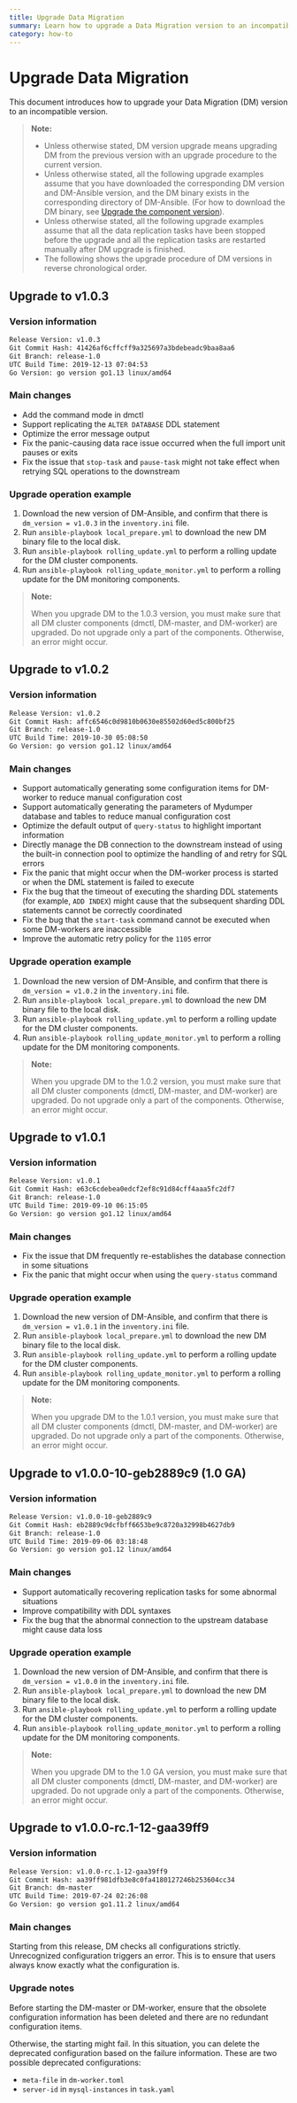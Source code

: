 ```yaml
---
title: Upgrade Data Migration
summary: Learn how to upgrade a Data Migration version to an incompatible version.
category: how-to
---
```


# Upgrade Data Migration

This document introduces how to upgrade your Data Migration (DM) version to an incompatible version.

> **Note:**
>
> - Unless otherwise stated, DM version upgrade means upgrading DM from the previous version with an upgrade procedure to the current version.
> - Unless otherwise stated, all the following upgrade examples assume that you have downloaded the corresponding DM version and DM-Ansible version, and the DM binary exists in the corresponding directory of DM-Ansible. (For how to download the DM binary, see [Upgrade the component version](cluster-operations.md#upgrade-the-component-version)).
> - Unless otherwise stated, all the following upgrade examples assume that all the data replication tasks have been stopped before the upgrade and all the replication tasks are restarted manually after DM upgrade is finished.
> - The following shows the upgrade procedure of DM versions in reverse chronological order.

## Upgrade to v1.0.3

### Version information

```bash
Release Version: v1.0.3
Git Commit Hash: 41426af6cffcff9a325697a3bdebeadc9baa8aa6
Git Branch: release-1.0
UTC Build Time: 2019-12-13 07:04:53
Go Version: go version go1.13 linux/amd64
```

### Main changes

- Add the command mode in dmctl
- Support replicating the `ALTER DATABASE` DDL statement
- Optimize the error message output
- Fix the panic-causing data race issue occurred when the full import unit pauses or exits
- Fix the issue that `stop-task` and `pause-task` might not take effect when retrying SQL operations to the downstream

### Upgrade operation example

1. Download the new version of DM-Ansible, and confirm that there is `dm_version = v1.0.3` in the `inventory.ini` file.
2. Run `ansible-playbook local_prepare.yml` to download the new DM binary file to the local disk.
3. Run `ansible-playbook rolling_update.yml` to perform a rolling update for the DM cluster components.
4. Run `ansible-playbook rolling_update_monitor.yml` to perform a rolling update for the DM monitoring components.

> **Note:**
>
> When you upgrade DM to the 1.0.3 version, you must make sure that all DM cluster components (dmctl, DM-master, and DM-worker) are upgraded. Do not upgrade only a part of the components. Otherwise, an error might occur.

## Upgrade to v1.0.2

### Version information

```bash
Release Version: v1.0.2
Git Commit Hash: affc6546c0d9810b0630e85502d60ed5c800bf25
Git Branch: release-1.0
UTC Build Time: 2019-10-30 05:08:50
Go Version: go version go1.12 linux/amd64
```

### Main changes

- Support automatically generating some configuration items for DM-worker to reduce manual configuration cost
- Support automatically generating the parameters of Mydumper database and tables to reduce manual configuration cost
- Optimize the default output of `query-status` to highlight important information
- Directly manage the DB connection to the downstream instead of using the built-in connection pool to optimize the handling of and retry for SQL errors
- Fix the panic that might occur when the DM-worker process is started or when the DML statement is failed to execute
- Fix the bug that the timeout of executing the sharding DDL statements (for example, `ADD INDEX`) might cause that the subsequent sharding DDL statements cannot be correctly coordinated
- Fix the bug that the `start-task` command cannot be executed when some DM-workers are inaccessible
- Improve the automatic retry policy for the `1105` error

### Upgrade operation example

1. Download the new version of DM-Ansible, and confirm that there is `dm_version = v1.0.2` in the `inventory.ini` file.
2. Run `ansible-playbook local_prepare.yml` to download the new DM binary file to the local disk.
3. Run `ansible-playbook rolling_update.yml` to perform a rolling update for the DM cluster components.
4. Run `ansible-playbook rolling_update_monitor.yml` to perform a rolling update for the DM monitoring components.

> **Note:**
>
> When you upgrade DM to the 1.0.2 version, you must make sure that all DM cluster components (dmctl, DM-master, and DM-worker) are upgraded. Do not upgrade only a part of the components. Otherwise, an error might occur.

## Upgrade to v1.0.1

### Version information

```bash
Release Version: v1.0.1
Git Commit Hash: e63c6cdebea0edcf2ef8c91d84cff4aaa5fc2df7
Git Branch: release-1.0
UTC Build Time: 2019-09-10 06:15:05
Go Version: go version go1.12 linux/amd64
```

### Main changes

- Fix the issue that DM frequently re-establishes the database connection in some situations
- Fix the panic that might occur when using the `query-status` command

### Upgrade operation example

1. Download the new version of DM-Ansible, and confirm that there is `dm_version = v1.0.1` in the `inventory.ini` file.
2. Run `ansible-playbook local_prepare.yml` to download the new DM binary file to the local disk.
3. Run `ansible-playbook rolling_update.yml` to perform a rolling update for the DM cluster components.
4. Run `ansible-playbook rolling_update_monitor.yml` to perform a rolling update for the DM monitoring components.

> **Note:**
>
> When you upgrade DM to the 1.0.1 version, you must make sure that all DM cluster components (dmctl, DM-master, and DM-worker) are upgraded. Do not upgrade only a part of the components. Otherwise, an error might occur.

## Upgrade to v1.0.0-10-geb2889c9 (1.0 GA)

### Version information

```bash
Release Version: v1.0.0-10-geb2889c9
Git Commit Hash: eb2889c9dcfbff6653be9c8720a32998b4627db9
Git Branch: release-1.0
UTC Build Time: 2019-09-06 03:18:48
Go Version: go version go1.12 linux/amd64
```

### Main changes

- Support automatically recovering replication tasks for some abnormal situations
- Improve compatibility with DDL syntaxes
- Fix the bug that the abnormal connection to the upstream database might cause data loss

### Upgrade operation example

1. Download the new version of DM-Ansible, and confirm that there is `dm_version = v1.0.0` in the `inventory.ini` file.
2. Run `ansible-playbook local_prepare.yml` to download the new DM binary file to the local disk.
3. Run `ansible-playbook rolling_update.yml` to perform a rolling update for the DM cluster components.
4. Run `ansible-playbook rolling_update_monitor.yml` to perform a rolling update for the DM monitoring components.

> **Note:**
>
> When you upgrade DM to the 1.0 GA version, you must make sure that all DM cluster components (dmctl, DM-master, and DM-worker) are upgraded. Do not upgrade only a part of the components. Otherwise, an error might occur.

## Upgrade to v1.0.0-rc.1-12-gaa39ff9

### Version information

```bash
Release Version: v1.0.0-rc.1-12-gaa39ff9
Git Commit Hash: aa39ff981dfb3e8c0fa4180127246b253604cc34
Git Branch: dm-master
UTC Build Time: 2019-07-24 02:26:08
Go Version: go version go1.11.2 linux/amd64
```

### Main changes

Starting from this release, DM checks all configurations strictly. Unrecognized configuration triggers an error. This is to ensure that users always know exactly what the configuration is.

### Upgrade notes

Before starting the DM-master or DM-worker, ensure that the obsolete configuration information has been deleted and there are no redundant configuration items.

Otherwise, the starting might fail. In this situation, you can delete the deprecated configuration based on the failure information. These are two possible deprecated configurations:

- `meta-file` in `dm-worker.toml`
- `server-id` in `mysql-instances` in `task.yaml`
